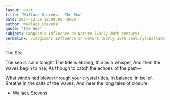 ```yaml
---
layout: post
title: "Wallace Stevens - The Sea"
date: 2024-12-30 12:00:00 -0000
author: Wallace Stevens
quote: "The Sea"
subject: Imagism's Influence on Nature (Early 20th century)
permalink: /Imagism's Influence on Nature (Early 20th century)/Wallace Stevens/Wallace Stevens - The Sea
---
```


The Sea

The sea is calm tonight
The tide is ebbing, thin as a whisper,
And then the waves begin to rise,
As though to catch the echoes of the past—

What winds had blown through your crystal tides,
In balance, in belief.
Breathe in the salts of the waves,
And hear the long tales of closure.


- Wallace Stevens
